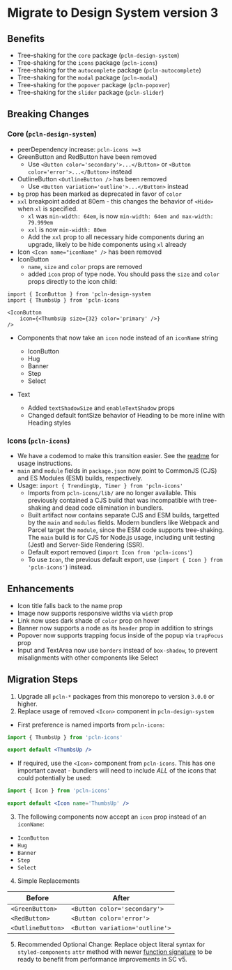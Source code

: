 # Migrate to Design System version 3

## Benefits

- Tree-shaking for the `core` package (`pcln-design-system`)
- Tree-shaking for the `icons` package (`pcln-icons`)
- Tree-shaking for the `autocomplete` package (`pcln-autocomplete`)
- Tree-shaking for the `modal` package (`pcln-modal`)
- Tree-shaking for the `popover` package (`pcln-popover`)
- Tree-shaking for the `slider` package (`pcln-slider`)

## Breaking Changes

### Core (`pcln-design-system`)

- peerDependency increase: `pcln-icons >=3`
- GreenButton and RedButton have been removed
  - Use `<Button color='secondary'>...</Button>` or `<Button color='error'>...</Button>` instead
- OutlineButton `<OutlineButton />` has been removed
  - Use `<Button variation='outline'>...</Button>` instead
- `bg` prop has been marked as deprecated in favor of `color`
- `xxl` breakpoint added at 80em - this changes the behavior of `<Hide>` when `xl` is specified.
  - `xl` was `min-width: 64em`, is now `min-width: 64em and max-width: 79.999em`
  - `xxl` is now `min-width: 80em`
  - Add the `xxl` prop to all necessary hide components during an upgrade, likely to be hide components using `xl` already
- Icon `<Icon name="iconName" />` has been removed
- IconButton
  - `name`, `size` and `color` props are removed
  - added `icon` prop of type node. You should pass the `size` and `color` props directly to the icon child:

```
import { IconButton } from 'pcln-design-system
import { ThumbsUp } from 'pcln-icons

<IconButton
    icon={<ThumbsUp size={32} color='primary' />}
/>
```

- Components that now take an `icon` node instead of an `iconName` string

  - IconButton
  - Hug
  - Banner
  - Step
  - Select

- Text
  - Added `textShadowSize` and `enableTextShadow` props
  - Changed default fontSize behavior of Heading to be more inline with Heading styles

### Icons (`pcln-icons`)

- We have a codemod to make this transition easier. See the [readme](codemods/icons-v2-to-v3/README.md) for usage instructions.
- `main` and `module` fields in `package.json` now point to CommonJS (CJS) and ES Modules (ESM) builds, respectively.
- Usage: `import { TrendingUp, Timer } from 'pcln-icons'`
  - Imports from `pcln-icons/lib/` are no longer available. This previously contained a CJS build that was incompatible with tree-shaking and dead code elimination in bundlers.
  - Built artifact now contains separate CJS and ESM builds, targetted by the `main` and `modules` fields. Modern bundlers like Webpack and Parcel target the `module`, since the ESM code supports tree-shaking. The `main` build is for CJS for Node.js usage, including unit testing (Jest) and Server-Side Rendering (SSR).
  - Default export removed (`import Icon from 'pcln-icons'`)
  - To use `Icon`, the previous default export, use (`import { Icon } from 'pcln-icons'`) instead.

## Enhancements

- Icon title falls back to the name prop
- Image now supports responsive widths via `width` prop
- Link now uses dark shade of `color` prop on hover
- Banner now supports a node as its `header` prop in addition to strings
- Popover now supports trapping focus inside of the popup via `trapFocus` prop
- Input and TextArea now use `borders` instead of `box-shadow`, to prevent misalignments with other components like Select

## Migration Steps

1. Upgrade all `pcln-*` packages from this monorepo to version `3.0.0` or higher.
2. Replace usage of removed `<Icon>` component in `pcln-design-system`

- First preference is named imports from `pcln-icons`:

```jsx
import { ThumbsUp } from 'pcln-icons'

export default <ThumbsUp />
```

- If required, use the `<Icon>` component from `pcln-icons`. This has one important caveat - bundlers will need to include _ALL_ of the icons that could potentially be used:

```jsx
import { Icon } from 'pcln-icons'

export default <Icon name='ThumbsUp' />
```

3. The following components now accept an `icon` prop instead of an `iconName`:

- `IconButton`
- `Hug`
- `Banner`
- `Step`
- `Select`

4. Simple Replacements

| Before            | After                          |
| ----------------- | ------------------------------ |
| `<GreenButton>`   | `<Button color='secondary'>`   |
| `<RedButton>`     | `<Button color='error'>`       |
| `<OutlineButton>` | `<Button variation='outline'>` |

5. Recommended Optional Change: Replace object literal syntax for `styled-components` `attr` method with newer [function signature](https://www.styled-components.com/docs/api#attrs) to be ready to benefit from performance improvements in SC v5.
